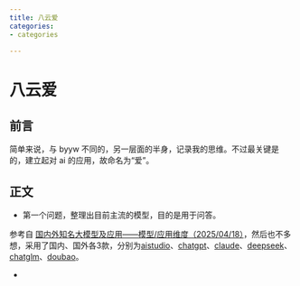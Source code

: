 ```yaml
---
title: 八云爱
categories:
- categories

---
```


# 八云爱

## 前言

简单来说，与 byyw 不同的，另一层面的半身，记录我的思维。不过最关键是的，建立起对 ai 的应用，故命名为“爱”。

## 正文

- 第一个问题，整理出目前主流的模型，目的是用于问答。

参考自 [国内外知名大模型及应用——模型/应用维度（2025/04/18）](https://zhuanlan.zhihu.com/p/1888535008785958517)，然后也不多想，采用了国内、国外各3款，分别为[aistudio](https://aistudio.google.com/)、[chatgpt](https://chatgpt.com/)、[claude](https://claude.ai/)、[deepseek](https://chat.deepseek.com/)、[chatglm](https://chatglm.cn/)、[doubao](https://www.doubao.com/)。

- 

